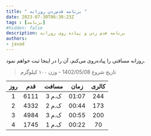 ```yaml
---
title: " برنامه قدم‌زدن روزانه "
date: 2023-07-30T06:30:23Z
tags : [برنامه]
#hidden: false
description: برنامه قدم زدن و پیادە روی روزانه
authors:
- javad
---
```



روزانه مسافتی را پیادە‌روی می‌کنم، آن را در اینجا ثبت خواهم نمود.
> تاریخ شروع  1402/05/08  - وزن ١٠٠ کیلوگرم

| **روز** | **قدم** |**مسافت** | **زمان** | **کالری** |
| :----: |  :----: |  :----: | :----: | :----: |
| 1 | 6111 | 3 ک.م  | 01:07 | 244 |
| 2 | 4332 | 2 ک.م  | 00:44 | 173 |
| 3 | 4984 | 3 ک.م  | 00:55 | 200 |
| 4 | 1745 | 1 ک.م  | 00:22 | 70 |



